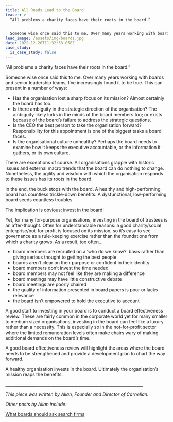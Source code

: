 ```yaml
---
title: All Roads Lead to the Board
teaser: >-
  “All problems a charity faces have their roots in the board.”


  Someone wise once said this to me. Over many years working with boards and senior leadership teams, I’ve increasingly found it to be true.
lead_image: /assets/img/boards.jpg
date: 2022-12-20T11:32:53.058Z
case_study:
  is_case_study: false
---
```

“All problems a charity faces have their roots in the board.”

Someone wise once said this to me. Over many years working with boards and senior leadership teams, I’ve increasingly found it to be true. This can present in a number of ways:

* Has the organisation lost a sharp focus on its mission? Almost certainly the board has too.
* Is there ambiguity in the strategic direction of the organisation? The ambiguity likely lurks in the minds of the board members too; or exists because of the board’s failure to address the strategic questions.
* Is the CEO the best person to take the organisation forward? Responsibility for this appointment is one of the biggest tasks a board faces.
* Is the organisational culture unhealthy? Perhaps the board needs to examine how it keeps the executive accountable, or the information it gathers, or its own culture.  

There are exceptions of course. All organisations grapple with historic issues and external macro trends that the board can do nothing to change. Nonetheless, the agility and wisdom with which the organisation responds to these issues has its roots in the board.

In the end, the buck stops with the board. A healthy and high-performing board has countless trickle-down benefits. A dysfunctional, low-performing board seeds countless troubles.

The implication is obvious: invest in the board!

Yet, for many for-purpose organisations, investing in the board of trustees is an after-thought. Often for understandable reasons: a good charity/social enterprise/not-for-profit is focused on its mission, so it’s easy to see governance as a rule-keeping exercise rather than the foundations from which a charity grows. As a result, too often…

* board members are recruited on a ‘who do we know?’ basis rather than giving serious thought to getting the best people
* boards aren’t clear on their purpose or confident in their identity
* board members don’t invest the time needed
* board members may not feel like they are making a difference
* board meetings may have little constructive debate
* board meetings are poorly chaired
* the quality of information presented in board papers is poor or lacks relevance
* the board isn’t empowered to hold the executive to account

A good start to investing in your board is to conduct a board effectiveness review. These are fairly common in the corporate world yet for many smaller to medium sized organisations, investing in the board can feel like a luxury rather than a necessity. This is especially so in the not-for-profit sector where the limited remuneration levels often make chairs wary of making additional demands on the board’s time.

A good board effectiveness review will highlight the areas where the board needs to be strengthened and provide a development plan to chart the way forward.

A healthy organisation invests in the board. Ultimately the organisation’s mission reaps the benefits.



\_\_\_\_\_\_\_\_\_\_\_\_\_\_\_\_\_\_\_\_\_\_\_\_\_\_\_\_\_\_\_\_\_\_\_\_\_\_\_\_\_\_\_\_\_\_\_\_\_\_\_\_\_\_\_\_\_\_\_\_\_\_\_\_\_\__

*This piece was written by Allan, Founder and Director of Carnelian.*

*Other posts by Allan include:*

[What boards should ask search firms](https://carneliansearch.com/insights/what-boards-should-ask-search-firms/)